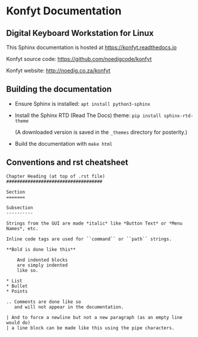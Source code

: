 Konfyt Documentation
====================
Digital Keyboard Workstation for Linux
--------------------------------------

This Sphinx documentation is hosted at https://konfyt.readthedocs.io

Konfyt source code: https://github.com/noedigcode/konfyt

Konfyt website: http://noedig.co.za/konfyt


Building the documentation
--------------------------

- Ensure Sphinx is installed: `apt install python3-sphinx`

- Install the Sphinx RTD (Read The Docs) theme: `pip install sphinx-rtd-theme`
  
  (A downloaded version is saved in the `_themes` directory for posterity.)

- Build the documentation with `make html`


Conventions and rst cheatsheet
------------------------------

```
Chapter Heading (at top of .rst file)
####################################

Section
=======

Subsection
----------

Strings from the GUI are made *italic* like *Button Text* or *Menu Names*, etc.

Inline code tags are used for ``command`` or ``path`` strings.

**Bold is done like this**

    And indented blocks
    are simply indented
    like so.

* List
* Bullet
* Points

.. Comments are done like so
   and will not appear in the documentation.

| And to force a newline but not a new paragraph (as an empty line would do)
| a line block can be made like this using the pipe characters.


```
